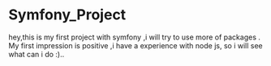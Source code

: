 # Symfony_Project
hey,this is my first project with symfony ,i will try to use more of packages .
My first impression is positive ,i have a experience with node js, so i will see what can i do :).. 
